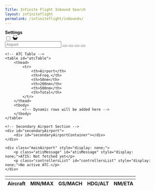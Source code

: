 ```yaml
---
Title: Infinite Flight Inbound Search
layout: infiniteflight
permalink: /infiniteflight/inbounds/
---
```


<div class="settings-menu hidden">
  <div class="settings-header">
    <strong>Settings</strong>
    <div class="theme-toggle-wrapper">    
      <label
        for="themeToggle"
        class="themeToggle st-sunMoonThemeToggleBtn"
        type="checkbox"
        aria-label="Toggle Dark Mode"
      >
        <input type="checkbox" id="themeToggle" class="themeToggleInput" />
        <svg
          width="18"
          height="18"
          viewBox="0 0 20 20"
          fill="currentColor"
          stroke="none"
        >
          <mask id="moon-mask">
            <rect x="0" y="0" width="20" height="20" fill="white"></rect>
            <circle cx="11" cy="3" r="8" fill="black"></circle>
          </mask>
          <circle
            class="sunMoon"
            cx="10"
            cy="10"
            r="8"
            mask="url(#moon-mask)"
          ></circle>
          <g>
            <circle class="sunRay sunRay1" cx="18" cy="10" r="1.5"></circle>
            <circle class="sunRay sunRay2" cx="14" cy="16.928" r="1.5"></circle>
            <circle class="sunRay sunRay3" cx="6" cy="16.928" r="1.5"></circle>
            <circle class="sunRay sunRay4" cx="2" cy="10" r="1.5"></circle>
            <circle class="sunRay sunRay5" cx="6" cy="3.1718" r="1.5"></circle>
            <circle class="sunRay sunRay6" cx="14" cy="3.1718" r="1.5"></circle>
          </g>
        </svg>
      </label>
      <i class="fa-solid fa-xmark" aria-label="Close"></i>
    </div>
  </div>

  <!-- Filter Form -->
  <form id="filterForm" style="display:none;">
    <div class="HeadingFilter">
      <label class="settings-label">Heading</label>
      <input
        type="number"

        min="0"
        max="360"
        placeholder="Minimum"
        aria-label="Minimum Heading"
      />
      <input
        type="number"
        
        min="0"
        max="360"
        placeholder="Maximum"
        aria-label="Maximum Heading"
      />
      <button type="button">Enable</button>
      <button type="button" id="toggleHeadingButton">Hide</button>
    </div>
    <div class="DistanceFilter">
      <label class="settings-label">Distance</label>
      <input
        type="number"
        
        min="0"
        placeholder="Minimum"
        aria-label="Minimum Distance"
      />
      <input
        type="number"
        
        min="0"
        placeholder="Maximum"
        aria-label="Maximum Distance"
      />
      <button type="button"">Enable</button>
      <button type="button">Split</button>
    </div>
    <button
      type="button"
      id="resetDistanceFilterButton"
      style="display:none;"
    >
      Filter
    </button>
  </form>

  <!-- Setting Containers -->
  <div class="setting-container">
    <div class="setting">   
      <p class="setting-title">Heading and Distance</p>
      <p class="setting-description-info">
        Input the minimum and maximum heading and distance to adjust what
        information is shown in the inbounds table.
      </p>
    </div>
   </div>
     <div class="HeadingFilter"> 
      <label class="settings-label" for="minHeading" style="margin-right: 12px;">Heading</label>
      <input
        type="number"
        id="minHeading"
        min="0"
        max="360"
        placeholder="MIN"
        aria-label="MAX"
      />
      <input
        type="number"
        id="maxHeading"
        min="0"
        max="360"
        placeholder="MIN"
        aria-label="MAX"
      />
     </div> 
     <div class="DistanceFilter"> 
      <label class="settings-label" for="minDistance">Distance</label>
      <input
        type="number"
        id="minDistance"
        min="0"
        placeholder="MIN"
        aria-label="MAX"
      />
      <input
        type="number"
        id="maxDistance"
        min="0"
        placeholder="MIN"
        aria-label="MAX"
      />
     </div>
     
    <div class="setting-container">
    <div class="setting-border" id="boldHeadingBorder">
      <button class="overlay-button" id="boldHeadingButton"></button>    
      <span class="setting-button"></span> 
      <p class="setting-title">Bold Aircraft by Heading</p>
      <p class="setting-description">
        Aircraft within the heading range will be bold, to make them stand out in the table. Making it easier to track aircraft coming from one direction.
      </p>
     </div>
     </div>
     
     <div class="setting-container">
     <div class="setting-border" id="applyDistanceFilterBorder">
      <button class="overlay-button" id="applyDistanceFilterButton"></button>    
      <span class="setting-button"></span>
      <p class="setting-title">Distance Filter</p>
      <p class="setting-description">
        Filter the table to exclude aircraft outside the distance range.
      </p>
    </div>
    </div>
    
    <div class="setting-container">
     <div class="setting-border" id="filterHeadingHighlightBorder">
      <button class="overlay-button" id="filterHeadingHighlightButton"></button>    
      <p class="setting-title">Split Filter</p>
      <p class="setting-description">
        When enabled, aircraft are separated by heading range. When disabled, all aircraft are compared regardless of direction. Enable this for multiple runways; disable this for single runway airports.
      </p>
     </div>
     </div>
     
  <div class="setting-information">
   <div class="setting-container">
    <div class="setting">
      <p class="setting-title">Key</p>
      <table id="keyTable" style="margin-top: 10px;">
        <thead>
            <tr>
                <th>Aircraft</th>
                <th>Description</th>
            </tr>
        </thead>
        <tbody>
            <tr>
                <td>N623KB<br><small>A320</small></td>
                <td class="table-description">Aircraft's callsign and aircraft type.</td>
            </tr>
         </tbody>
       </table>
       <table id="keyTable">
        <thead>
            <tr>
                <th>MIN/MAX</th>
                <th>Description</th>
            </tr>
        </thead>
        <tbody>
            <tr>
                <td>0.70<br>0.82</td>
                <td class="table-description">Aircraft type's minimum and maximum Mach speed.</td>
            </tr>
         </tbody>
       </table>
       <table id="keyTable">
        <thead>
            <tr>
                <th>MIN/MAX</th>
                <th>Description</th>
            </tr>
        </thead>
        <tbody>
            <tr>
                <td>445knts<br>0.67</td>
                <td class="table-description">Ground speed and Mach speed, not based off autopilot.</td>
            </tr>
         </tbody>
       </table>
        <table id="keyTable">
        <thead>
            <tr>
                <th>HDG/ALT</th>
                <th>Description</th>
            </tr>
        </thead>
        <tbody>
            <tr>
                <td>49<span class="arrow is-northeast"></span><br>37000ft</td>
                <td class="table-description">Heading from the airport to the aircraft and altitude (MSL).</td>
            </tr>
         </tbody>
       </table>
        <table id="keyTable">
        <thead>
            <tr>
                <th>NM/ETA</th>
                <th>Description</th>
            </tr>
        </thead>
        <tbody>
            <tr>
                <td>288nm<br>38:49</td>
                <td class="table-description">Distance to Destination and Estimated Time of Arrival.</td>
            </tr>
         </tbody>
       </table>
      <p class="setting-title" style="margin-top: 20px;">Separation</p>
      <p class="setting-description">
        The table is color coded based on ETA (Estimated Time of Arrival) separation.
      </p>
      <div class="box-container" style="margin-top: 20px;">
        <div class="box" style="background-color:#fffa9f;"></div>
        <p class="setting-description">10 seconds separation</p>
      </div>
      <div class="box-container">
        <div class="box" style="background-color:#80daeb;"></div>
        <p class="setting-description">30 seconds separation</p>
      </div>
      <div class="box-container">
        <div class="box" style="background-color:#daceca;"></div>
        <p class="setting-description">60 seconds separation</p>
      </div>
      <div class="box-container" style="margin-bottom: 20px;">
        <div class="box" style="background-color:#eaeaea;"></div>
        <p class="setting-description">120 seconds separation</p>
      </div>
     <p class="setting-description" style="margin-bottom: 20px;">
        If you do not have any filters enabled, all inbounds will be shown. This is an example of how the color highlights are applied.
      </p> 
      <table id="infoTable">
        <thead>
            <tr>
                <th>Aircraft</th>
                <th>Heading</th>
                <th>NM/ETA</th>
                <th>Color</th>
            </tr>
        </thead>
        <tbody>
            <tr class="yellow-highlight">
                <td>N623KB</td>
                <td>30</td>
                <td>30:10</td>
                <td>Yellow</td>
            </tr>
            <tr class="yellow-highlight">
                <td>AAL34</td>
                <td>170</td>
                <td>30:15</td>
                <td>Yellow</td>
            </tr>
            <tr class="blue-highlight">
                <td>NT3</td>
                <td>182</td>
                <td>30:30</td>
                <td>Blue</td>
            </tr>
            <tr class="beige-highlight">
                <td>DAL24</td>
                <td>310</td>
                <td>30:70</td>
                <td>Beige</td>
            </tr> 
         </tbody>
       </table>
      <p class="setting-description" style="margin-top: 20px;"> 
        If you enable the <strong>Split Filter</strong> the highlighted colors will change dependent on your heading settings. For example, if you wanted to separate aircraft into two groups aircraft coming the North and aircraft coming from the South, you would set the minimum heading to 90 and maximum heading to 270. This is what the same table will look like. N623KB is compared to DAL24 and AAL34 is compared to NT3.
      </p>
      <table id="infoTable">
        <thead>
            <tr>
                <th>Aircraft</th>
                <th>Heading</th>
                <th>NM/ETA</th>
                <th>Color</th>
            </tr>
        </thead>
        <tbody>
            <tr class="beige-highlight">
                <td>N623KB</td>
                <td>30</td>
                <td>30:10</td>
                <td>Beige</td>
            </tr>
            <tr class="blue-highlight">
                <td>AAL34</td>
                <td>170</td>
                <td>30:15</td>
                <td>Blue</td>
            </tr>
            <tr class="blue-highlight">
                <td>NT3</td>
                <td>182</td>
                <td>30:30</td>
                <td>Blue</td>
            </tr>
            <tr class="beige-highlight">
                <td>DAL24</td>
                <td>310</td>
                <td>30:70</td>
                <td>Beige</td>
            </tr> 
         </tbody>
       </table>
       <p class="setting-description" style="margin-top: 20px;">
        Each aircraft's Distance to Destination (NM) and Estimated Time of Arrival will be updated every second, based on projected position. Their ground speed, mach speed, heading, altitude, and actual position will update every 20 seconds.
      </p>
    </div>
   </div>
  </div>
</div>

<div class="container">
  <div class="page-left">
    <div class="nav-container">
        <div class="nav-left">
        <input 
           type="text" 
           id="icao" 
           name="icao" 
           placeholder="Airport"
           minlength="4" 
           required
          />
            <button id="search">
                <i class="fa-solid fa-magnifying-glass" aria-hidden="true"></i>
            </button>
            <button id="add">
                <i class="fa-solid fa-plus" aria-hidden="true"></i>
            </button>
            <button id="settings">
                <i class="fa-solid fa-sliders" aria-hidden="true"></i>
            </button>
            <button id="update">
                <i class="fa-solid fa-arrows-rotate" aria-hidden="true"></i>
            </button>
        </div>
        <div class="nav-right" id="atcAirportsList">
        </div>
    </div>

    <!-- ATC Table -->
    <table id="atcTable">
        <thead>
            <tr>
                <th>Airport</th>
                <th>Freq.</th>
                <th>50nm</th>
                <th>200nm</th>
                <th>500nm</th>
                <th>Total</th>
            </tr>
        </thead>
        <tbody>
            <!-- Dynamic rows will be added here -->
        </tbody>
    </table>
    
    <!-- Secondary Airport Section -->
    <div id="secondaryAirport">
        <div id="secondaryAirportContainer"></div>
    </div>

    <div class="mainAirport" style="display: none;">
        <p class="atisMessage" id="atisMessage" style="display: none;">ATIS: Not fetched yet</p>
        <p class="controllersList" id="controllersList" style="display: none;">No active ATC.</p>
    </div>

   </div> 
   <div class="page-right">
    <table id="flightsTable">
        <thead>
            <tr>
                <th colspan="5" class="map-container">
                    <div id="mapPopup" style="display: none;">
                        <canvas id="mapCanvas"></canvas>
                    </div>
                </th>
            </tr>
            <tr>
                <th class="column-one">Aircraft</th>
                <th>MIN/MAX</th>
                <th>GS/MACH</th>
                <th>HDG/ALT</th>
                <th>NM/ETA</th>
            </tr>
        </thead>
        <tbody>
            <!-- Dynamic rows will be added here -->
        </tbody>
    </table>
</div>

<div style="display: none;">
       <button id="manualUpdateButton">Update Information</button>

        <!-- Secondary Airport Search -->
        <form id="secondarySearchForm" novalidate>
            <input type="text" id="secondaryIcao" name="secondaryIcao" placeholder="Enter Secondary ICAO" required>
            <button type="submit">Add Airport</button>
        </form>

        <button type="button" id="updateButton">Update</button>
        <button type="button" id="stopUpdateButton" style="display: none;">Stop Update</button>
        <span id="countdownTimer" style="display: none;"></span>
</div>

<script>
// Function to save theme preference in localStorage
function saveThemePreference(theme) {
    localStorage.setItem('theme', theme);
    const expirationDate = new Date();
    expirationDate.setDate(expirationDate.getDate() + 30);
    localStorage.setItem('themeExpiration', expirationDate.getTime()); // Save expiration time
}

// Function to load theme preference from localStorage
function loadThemePreference() {
    const expirationTime = localStorage.getItem('themeExpiration');
    const now = new Date().getTime();

    // Check if the saved preference is still valid
    if (expirationTime && now > expirationTime) {
        localStorage.removeItem('theme');
        localStorage.removeItem('themeExpiration');
        return null;
    }
    return localStorage.getItem('theme');
}

// Detect system dark mode preference and apply on page load
document.addEventListener('DOMContentLoaded', () => {
    const checkbox = document.getElementById("themeToggle");
    const savedTheme = loadThemePreference();

    if (savedTheme === 'dark') {
        document.body.classList.add('dark-mode');
        checkbox.checked = true;
    } else if (savedTheme === 'light') {
        document.body.classList.remove('dark-mode');
        checkbox.checked = false;
    } else {
        // No saved preference; use system preference
        if (window.matchMedia('(prefers-color-scheme: dark)').matches) {
            document.body.classList.add('dark-mode');
            checkbox.checked = true;
        }
    }

    // Listen for system theme changes and apply them
    window.matchMedia('(prefers-color-scheme: dark)').addEventListener('change', (e) => {
        if (!loadThemePreference()) { // Only apply system theme if no user preference is saved
            if (e.matches) {
                document.body.classList.add('dark-mode');
                checkbox.checked = true;
            } else {
                document.body.classList.remove('dark-mode');
                checkbox.checked = false;
            }
        }
    });
});

// Toggle dark mode manually and save preference
const checkbox = document.getElementById("themeToggle");
checkbox.addEventListener("change", () => {
    if (checkbox.checked) {
        document.body.classList.add('dark-mode');
        saveThemePreference('dark'); // Save dark mode preference
    } else {
        document.body.classList.remove('dark-mode');
        saveThemePreference('light'); // Save light mode preference
    }
});

// Toggle the visibility of the settings menu
document.getElementById('settings').addEventListener('click', (event) => {
    const settingsMenu = document.querySelector('.settings-menu');
    settingsMenu.classList.toggle('visible'); // Toggle the 'visible' class
    event.stopPropagation(); // Prevent the event from reaching the document
});

// Close the settings menu when clicking the close button
const closeButton = document.querySelector('.settings-menu .fa-xmark');
closeButton.addEventListener('click', () => {
    const settingsMenu = document.querySelector('.settings-menu');
    settingsMenu.classList.remove('visible'); // Remove the 'visible' class
});

// Close the settings menu when clicking outside of it
document.addEventListener('click', (event) => {
    const settingsMenu = document.querySelector('.settings-menu');
    const settingsButton = document.getElementById('settings');
    if (!settingsMenu.contains(event.target) && !settingsButton.contains(event.target)) {
        settingsMenu.classList.remove('visible'); // Remove the 'visible' class
    }
});

</script>